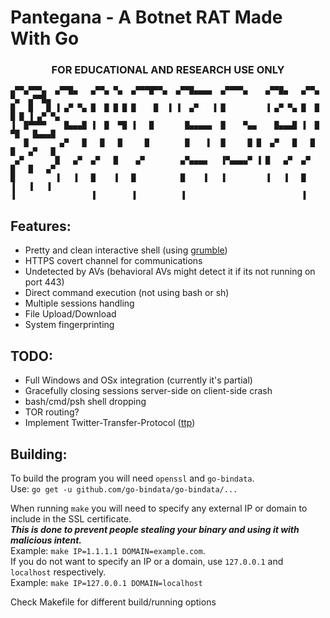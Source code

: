# Pantegana - A Botnet RAT Made With Go
### <center>FOR EDUCATIONAL AND RESEARCH USE ONLY</center>  

    ▄▀▀▄▀▀▀▄  ▄▀▀█▄   ▄▀▀▄ ▀▄  ▄▀▀▀█▀▀▄  ▄▀▀█▄▄▄▄  ▄▀▀▀▀▄    ▄▀▀█▄   ▄▀▀▄ ▀▄  ▄▀▀█▄
    █   █   █ ▐ ▄▀ ▀▄ █  █ █ █ █    █  ▐ ▐  ▄▀   ▐ █         ▐ ▄▀ ▀▄ █  █ █ █ ▐ ▄▀ ▀▄
    ▐  █▀▀▀▀    █▄▄▄█ ▐  █  ▀█ ▐   █       █▄▄▄▄▄  █    ▀▄▄    █▄▄▄█ ▐  █  ▀█   █▄▄▄█
       █       ▄▀   █   █   █     █        █    ▌  █     █ █  ▄▀   █   █   █   ▄▀   █
     ▄▀       █   ▄▀  ▄▀   █    ▄▀        ▄▀▄▄▄▄   ▐▀▄▄▄▄▀ ▐ █   ▄▀  ▄▀   █   █   ▄▀
    █         ▐   ▐   █    ▐   █          █    ▐   ▐         ▐   ▐   █    ▐   ▐   ▐ 
    ▐                 ▐        ▐          ▐                          ▐

## Features:
 - Pretty and clean interactive shell (using <a href="https://github.com/desertbit/grumble" target="_blank">grumble</a>)
 - HTTPS covert channel for communications
 - Undetected by AVs (behavioral AVs might detect it if its not running on port 443)
 - Direct command execution (not using bash or sh)
 - Multiple sessions handling
 - File Upload/Download
 - System fingerprinting

## TODO:
 - Full Windows and OSx integration (currently it's partial)
 - Gracefully closing sessions server-side on client-side crash
 - bash/cmd/psh shell dropping
 - TOR routing?
 - Implement Twitter-Transfer-Protocol (<a href="https://github.com/elleven11/twitter-transfer-protocol" target="_blank">ttp</a>)

## Building:
To build the program you will need `openssl` and `go-bindata`.  
Use: `go get -u github.com/go-bindata/go-bindata/...`  

When running `make` you will need to specify any external IP or domain to include in the SSL certificate.  
***This is done to prevent people stealing your binary and using it with malicious intent.***  
Example: `make IP=1.1.1.1 DOMAIN=example.com`.  
If you do not want to specify an IP or a domain, use `127.0.0.1` and `localhost` respectively.  
Example: `make IP=127.0.0.1 DOMAIN=localhost`    

Check Makefile for different build/running options
